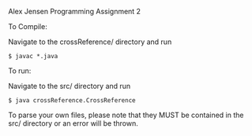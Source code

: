 Alex Jensen Programming Assignment 2 

To Compile:

Navigate to the crossReference/ directory and run
```
$ javac *.java
```

To run:

Navigate to the src/ directory and run
```
$ java crossReference.CrossReference
```

To parse your own files, please note that they MUST be contained in the src/ directory or an error will be thrown.